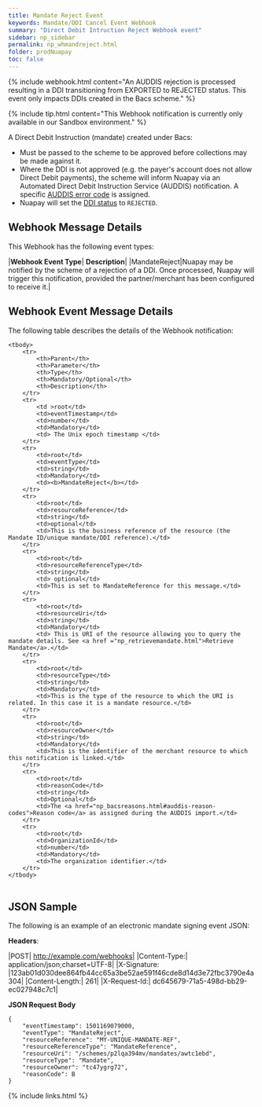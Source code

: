```yaml
---
title: Mandate Reject Event
keywords: Mandate/DDI Cancel Event Webhook 
summary: "Direct Debit Intruction Reject Webhook event"
sidebar: np_sidebar
permalink: np_whmandreject.html
folder: prodNuapay
toc: false
---
```

 
{% include webhook.html content="An AUDDIS rejection is processed resulting in a DDI transitioning from EXPORTED to REJECTED status. This event only impacts DDIs created in the Bacs scheme." %}

{% include tip.html content="This Webhook notification is currently only available in our Sandbox environment." %}

A Direct Debit Instruction (mandate) created under Bacs: 
* Must be passed to the scheme to be approved before collections may be made against it. 
* Where the DDI is not approved (e.g. the payer's account does not allow Direct Debit payments), the scheme will inform Nuapay via an Automated Direct Debit Instruction Service (AUDDIS) notification. A specific [AUDDIS error code](np_bacsreasons.html#auddis-reason-codes) is assigned.
* Nuapay will set the [DDI status](np_mandatestatuses.html) to `REJECTED`.

## Webhook Message Details

This Webhook has the following event types:

|**Webhook Event Type**| **Description**|
|MandateReject|Nuapay may be notified by the scheme of a rejection of a DDI. Once processed, Nuapay will trigger this notification, provided the partner/merchant has been configured to receive it.|


## Webhook Event Message Details

<p>
	The following table describes the details of the Webhook notification:</p>

<table cellspacing="0">
	
	<tbody>
		<tr>
			<th>Parent</th>
			<th>Parameter</th>
			<th>Type</th>
			<th>Mandatory/Optional</th>
			<th>Description</th>
		</tr>
		<tr>
			<td >root</td>
			<td>eventTimestamp</td>
			<td>number</td>
			<td>Mandatory</td>
			<td> The Unix epoch timestamp </td>
		</tr>
		<tr>
			<td>root</td>
			<td>eventType</td>
			<td>string</td>
			<td>Mandatory</td>
            <td><b>MandateReject</b></td>
		</tr>		
		<tr>
			<td>root</td>
			<td>resourceReference</td>
			<td>string</td>
			<td>optional</td>
			<td>This is the business reference of the resource (the Mandate ID/unique mandate/DDI reference).</td>
		</tr>
		<tr>
			<td>root</td>
			<td>resourceReferenceType</td>
			<td>string</td>
			<td> optional</td>
			<td>This is set to MandateReference for this message.</td>
		</tr>		
		<tr>
			<td>root</td>
			<td>resourceUri</td>
			<td>string</td>
			<td>Mandatory</td>
			<td> This is URI of the resource allowing you to query the mandate details. See <a href ="np_retrievemandate.html">Retrieve Mandate</a>.</td>
		</tr>
		<tr>
			<td>root</td>
			<td>resourceType</td>
			<td>string</td>
			<td>Mandatory</td>
			<td>This is the type of the resource to which the URI is related. In this case it is a mandate resource.</td>
		</tr>
        <tr>
			<td>root</td>
			<td>resourceOwner</td>
			<td>string</td>
			<td>Mandatory</td>
			<td>This is the identifier of the merchant resource to which this notification is linked.</td>
		</tr>
		<tr>
			<td>root</td>
			<td>reasonCode</td>
			<td>string</td>
			<td>Optional</td>
            <td>The <a href="np_bacsreasons.html#auddis-reason-codes">Reason code</a> as assigned during the AUDDIS import.</td>
		</tr>
		<tr>
			<td>root</td>
			<td>OrganizationId</td>
			<td>number</td>
			<td>Mandatory</td>
			<td>The organization identifier.</td>
		</tr>
	</tbody>
</table>

## JSON Sample

The following is an example of an electronic mandate signing event JSON:

<b>Headers</b>:


|POST| http://example.com/webhooks|
|Content-Type:| application/json;charset=UTF-8|
|X-Signature: |123ab01d030dee864fb44cc65a3be52ae591f46cde8d14d3e72fbc3790e4a304|
|Content-Length:| 261|
|X-Request-Id:| dc645679-71a5-498d-bb29-ec027948c7c1|

<b>JSON Request Body</b>
<pre>
<code class="json">{
    "eventTimestamp": 1501169079000,
    "eventType": "MandateReject",
	"resourceReference": "MY-UNIQUE-MANDATE-REF",
	"resourceReferenceType": "MandateReference",
	"resourceUri": "/schemes/p2lqa394mv/mandates/awtc1ebd",
	"resourceType": "Mandate",
	"resourceOwner": "tc47ygrg72",
	"reasonCode": B
}</code>
</pre>

{% include links.html %}
